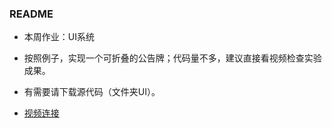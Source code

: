 ### README

- 本周作业：UI系统

- 按照例子，实现一个可折叠的公告牌；代码量不多，建议直接看视频检查实验成果。

- 有需要请下载源代码（文件夹UI）。

- [视频连接](http://v.youku.com/v_show/id_XMzY0NTMzNzAyNA==.html?spm=a2h3j.8428770.3416059.1)
